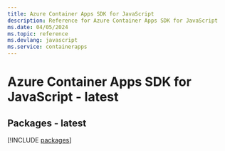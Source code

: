 ```yaml
---
title: Azure Container Apps SDK for JavaScript
description: Reference for Azure Container Apps SDK for JavaScript
ms.date: 04/05/2024
ms.topic: reference
ms.devlang: javascript
ms.service: containerapps
---
```

# Azure Container Apps SDK for JavaScript - latest
## Packages - latest
[!INCLUDE [packages](container-apps-index.md)]